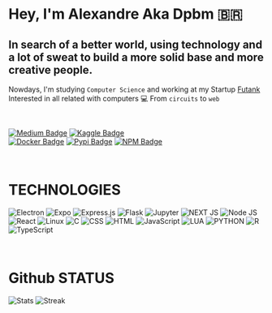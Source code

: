 # Hey, I'm Alexandre Aka Dpbm 🇧🇷
## In search of a better world, using technology and a lot of sweat to build a more solid base and more creative people.

Nowdays, I'm studying `Computer Science` and working at my Startup [Futank](https://www.futank.com/)\
Interested in all related with computers 💻 From `circuits` to `web`

<br />

[![Medium Badge](https://img.shields.io/badge/Medium-12100E?style=for-the-badge&logo=medium&logoColor=white)](https://dpbm.medium.com/) 
[![Kaggle Badge](https://img.shields.io/badge/Kaggle-20BEFF?style=for-the-badge&logo=Kaggle&logoColor=white)](https://www.kaggle.com/dpbmanalysis)  
[![Docker Badge](https://img.shields.io/badge/Docker-2CA5E0?style=for-the-badge&logo=docker&logoColor=white)](https://hub.docker.com/u/dpbm)
[![Pypi Badge](https://img.shields.io/badge/pypi-3775A9?style=for-the-badge&logo=pypi&logoColor=white)](https://pypi.org/user/Dpbm/)
[![NPM Badge](https://img.shields.io/badge/npm-CB3837?style=for-the-badge&logo=npm&logoColor=white)](https://www.npmjs.com/~dpbm)

<br />

# TECHNOLOGIES
![Electron](https://img.shields.io/badge/Electron-2B2E3A?style=for-the-badge&logo=electron&logoColor=9FEAF9)
![Expo](https://img.shields.io/badge/Expo-1B1F23?style=for-the-badge&logo=expo&logoColor=white)
![Express.js](https://img.shields.io/badge/Express.js-000000?style=for-the-badge&logo=express&logoColor=white)
![Flask](https://img.shields.io/badge/Flask-000000?style=for-the-badge&logo=flask&logoColor=white)
![Jupyter](https://img.shields.io/badge/Jupyter-F37626.svg?&style=for-the-badge&logo=Jupyter&logoColor=white)
![NEXT JS](https://img.shields.io/badge/next.js-000000?style=for-the-badge&logo=nextdotjs&logoColor=white)
![Node JS](https://img.shields.io/badge/Node.js-339933?style=for-the-badge&logo=nodedotjs&logoColor=white)
![React](https://img.shields.io/badge/React-20232A?style=for-the-badge&logo=react&logoColor=61DAFB)
![Linux](https://img.shields.io/badge/Linux-FCC624?style=for-the-badge&logo=linux&logoColor=black)
![C](https://img.shields.io/badge/C-00599C?style=for-the-badge&logo=c&logoColor=white)
![CSS](https://img.shields.io/badge/CSS3-1572B6?style=for-the-badge&logo=css3&logoColor=white)
![HTML](https://img.shields.io/badge/HTML5-E34F26?style=for-the-badge&logo=html5&logoColor=white)
![JavaScript](https://img.shields.io/badge/JavaScript-323330?style=for-the-badge&logo=javascript&logoColor=F7DF1E)
![LUA](https://img.shields.io/badge/Lua-2C2D72?style=for-the-badge&logo=lua&logoColor=white)
![PYTHON](https://img.shields.io/badge/Python-FFD43B?style=for-the-badge&logo=python&logoColor=blue)
![R](https://img.shields.io/badge/R-276DC3?style=for-the-badge&logo=r&logoColor=white)
![TypeScript](https://img.shields.io/badge/TypeScript-007ACC?style=for-the-badge&logo=typescript&logoColor=white)

<br />

# Github STATUS
![Stats](https://github-readme-stats.vercel.app/api?username=Dpbm&theme=dracula)
![Streak](https://github-readme-streak-stats.herokuapp.com/?user=Dpbm&theme=dracula)
